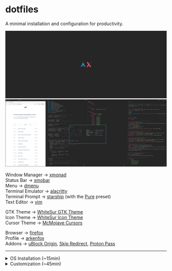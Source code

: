 # dotfiles

A minimal installation and configuration for productivity.

![wallpaper](/img/wallpapers/logos.png)
![screenshot](/img/screenshot.png)

Window Manager → [xmonad](https://xmonad.org/)\
Status Bar → [xmobar](https://hackage.haskell.org/package/xmobar)\
Menu → [dmenu](https://tools.suckless.org/dmenu/)\
Terminal Emulator → [alacritty](https://github.com/alacritty/alacritty)\
Terminal Prompt → [starship](https://starship.rs/) (with the [Pure](https://starship.rs/presets/pure-preset.html) preset)\
Text Editor → [vim](https://www.vim.org/)
    
GTK Theme → [WhiteSur GTK Theme](https://github.com/vinceliuice/WhiteSur-gtk-theme)\
Icon Theme → [WhiteSur Icon Theme](https://github.com/vinceliuice/WhiteSur-icon-theme)\
Cursor Theme → [McMojave Cursors](https://github.com/vinceliuice/McMojave-cursors)

Browser → [firefox](https://www.mozilla.org/en-GB/firefox/)\
Profile → [arkenfox](https://github.com/arkenfox/user.js)\
Addons → [uBlock Origin](https://addons.mozilla.org/en-GB/firefox/addon/ublock-origin/), [Skip Redirect](https://addons.mozilla.org/en-GB/firefox/addon/skip-redirect/), [Proton Pass](https://addons.mozilla.org/en-GB/firefox/addon/proton-pass/)

---

<details>
<summary>OS Installation (~15min)</summary>
<br>

First, go through the Pre-Installation steps below.
1. [Acquire an installation image](https://wiki.archlinux.org/title/installation_guide#Pre-installation)
2. [Verify signature](https://wiki.archlinux.org/title/installation_guide#Prepare_an_installation_medium)
3. [Prepare an installation medium](https://wiki.archlinux.org/title/installation_guide#Prepare_an_installation_medium)
4. [Boot the live environment](https://wiki.archlinux.org/title/installation_guide#Prepare_an_installation_medium)

Next, use the [archinstall](https://wiki.archlinux.org/title/archinstall) helper.

5. ```archinstall``` when prompted
6. Fill the fields when prompted, I have included what I use as a template below:

| Field                     | Selection                                     |
|---------------------------|-----------------------------------------------|
| Archinstall Language      | English (100%)                                |
| Keyboard Layout           | us                                            |
| Mirror Region             | United Kingdom                                |
| Locale Language           | en_US                                         |
| Locale Encoding           | UTF-8                                         |
| Drive(s)                  | *Your Disks*                                  |
| Disk Layout               | wipe all &rarr; ext4 &rarr; no                |
| Encryption Password       | *None*                                        |
| Bootloader                | systemd-bootctl                               |
| Swap                      | True                                          |
| Host name                 | *Your Host Name*                              |
| Root password             | *Your Root Password*                          |
| User account              | *Your Accounts(s)*                            |
| Profile                   | minimal                                       |
| Audio                     | pipewire                                      |
| Kernels                   | linux                                         |
| Additional Packages       | *None*                                        |
| Network configuration     | use NetworkManager                            |
| Timezone                  | Europe/London                                 |
| Automatic time sync (NTP) | True                                          |
| Optional Repositories     | *None*                                        |

7. ```reboot``` when finished.
8. Enter the BIOS and boot the chosen harddrive, then login.
</details>

<details>
<summary>Customization (~45min)</summary>
<br>

1. Install git: `sudo pacman -S git`
2. Clone this repo: `git clone https://github.com/callumr00/dotfiles.git --branch minimal ~/.dotfiles`
3. Run the install script: `~/.dotfiles/install.sh`
4. Reboot: `reboot`

By default, upon logging in you will remain at the command line. To enter the desktop environment, run `startx`.
</details>
